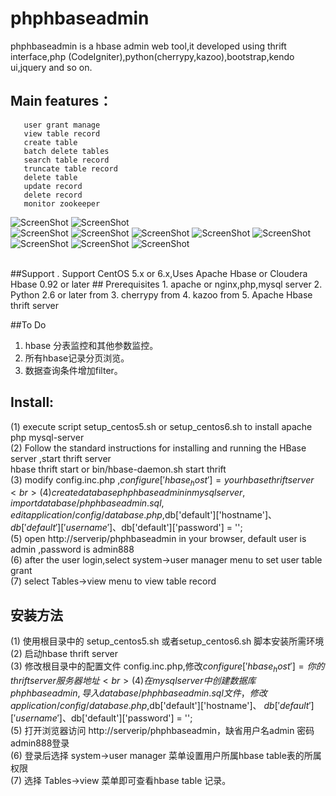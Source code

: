 phphbaseadmin
=============

phphbaseadmin is a hbase admin web tool,it developed using thrift interface,php (CodeIgniter),python(cherrypy,kazoo),bootstrap,kendo ui,jquery and so on.

<!--
<a href="https://tracking.gitads.io/?repo=phphbaseadmin">
<img src="https://images.gitads.io/phphbaseadmin" alt="GitAds"/> </a>
-->

Main features：
--------------
       user grant manage
       view table record 
       create table
       batch delete tables
       search table record
       truncate table record
       delete table   
       update record
       delete record
       monitor zookeeper
![ScreenShot](https://raw.github.com/hivefans/phphbaseadmin/master/screeshot/login.png)
![ScreenShot](https://raw.github.com/hivefans/phphbaseadmin/master/screeshot/main.png)   
![ScreenShot](https://raw.github.com/hivefans/phphbaseadmin/master/screeshot/createtable.png) 
![ScreenShot](https://raw.github.com/hivefans/phphbaseadmin/master/screeshot/search.png) 
![ScreenShot](https://raw.github.com/hivefans/phphbaseadmin/master/screeshot/record.png) 
![ScreenShot](https://raw.github.com/hivefans/phphbaseadmin/master/screeshot/metadata.png) 
![ScreenShot](https://raw.github.com/hivefans/phphbaseadmin/master/screeshot/tablecount.png) 
![ScreenShot](https://raw.github.com/hivefans/phphbaseadmin/master/screeshot/zookeeper.png)
![ScreenShot](https://raw.github.com/hivefans/phphbaseadmin/master/screeshot/zkdata.png) 
![ScreenShot](https://raw.github.com/hivefans/phphbaseadmin/master/screeshot/zkstattrend.png) 

<br>
##Support
. Support  CentOS 5.x or 6.x,Uses Apache Hbase or Cloudera Hbase 0.92 or later
## Prerequisites
1. apache or nginx,php,mysql server
2. Python 2.6 or later from <http://www.python.org/getit/>
3. cherrypy from <http://www.cherrypy.org/>
4. kazoo from <https://kazoo.readthedocs.org/en/latest/>
5. Apache Hbase thrift server <br>

##To Do
1. hbase 分表监控和其他参数监控。
2. 所有hbase记录分页浏览。
3. 数据查询条件增加filter。

Install:
--------------------
(1) execute script setup_centos5.sh or setup_centos6.sh to install apache php mysql-server <br>
(2) Follow the standard instructions for installing and running the HBase server ,start thrift server  <br>
     hbase thrift start  or  bin/hbase-daemon.sh start thrift
<br>
(3) modify config.inc.php ,$configure['hbase_host']=your hbase thrift server <br>
(4) create database phphbaseadmin in mysql server ,import database/phphbaseadmin.sql,edit application/config/database.php,$db['default']['hostname']、 $db['default']['username'] 、$db['default']['password'] = '';
<br>
(5) open http://serverip/phphbaseadmin in your browser, default user is admin ,password is admin888 <br>
(6) after the user login,select system->user manager menu to set user table grant <br>
(7) select Tables->view menu to view table record <br>
##  安装方法 
(1) 使用根目录中的 setup_centos5.sh 或者setup_centos6.sh 脚本安装所需环境<br>
(2) 启动hbase thrift server    <br> 
(3) 修改根目录中的配置文件 config.inc.php,修改$configure['hbase_host']=你的thrift server服务器地址<br>
(4) 在mysql server中创建数据库phphbaseadmin ,导入database/phphbaseadmin.sql文件，修改application/config/database.php,$db['default']['hostname']、 $db['default']['username'] 、$db['default']['password'] = '';<br>
(5) 打开浏览器访问 http://serverip/phphbaseadmin，缺省用户名admin 密码admin888登录<br>
(6) 登录后选择 system->user manager 菜单设置用户所属hbase table表的所属权限<br>
(7) 选择 Tables->view 菜单即可查看hbase table 记录。


